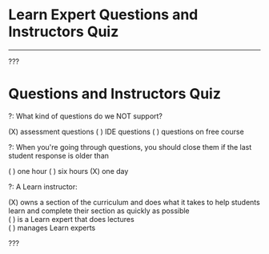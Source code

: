 # Learn Expert Questions and Instructors Quiz
---

???

# Questions and Instructors Quiz

?: What kind of questions do we NOT support? 

(X) assessment questions
( ) IDE questions
( ) questions on free course

?: When you're going through questions, you should close them if the last student response is older than

( ) one hour
( ) six hours
(X) one day 

?: A Learn instructor:

(X) owns a section of the curriculum and does what it takes to help students learn and complete their section as quickly as possible   
( ) is a Learn expert that does lectures  
( ) manages Learn experts  

???
